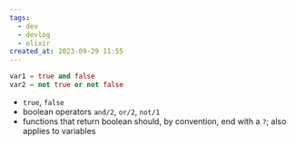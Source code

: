 ```yaml
---
tags:
  - dev
  - devlog
  - elixir
created_at: 2023-09-29 11:55
---
```

```elixir
var1 = true and false
var2 = not true or not false
```

- `true`, `false`
- boolean operators `and/2`, `or/2`, `not/1`
- functions that return boolean should, by convention, end with a `?`; also applies to variables


